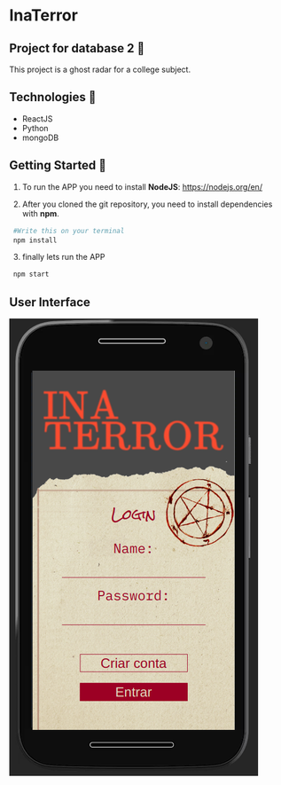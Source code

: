 # InaTerror

## Project for database 2 :book:

This project is a ghost radar for a college subject.

## Technologies :rocket:

- ReactJS
- Python
- mongoDB

## Getting Started 🏁

1. To run the APP you need to install **NodeJS**:
   https://nodejs.org/en/

2. After you cloned the git repository, you need to install dependencies with **npm**.

```bash
 #Write this on your terminal
 npm install
```

3. finally lets run the APP

```bash
 npm start
```

## User Interface

<img src="./readme/img1.png"/>
